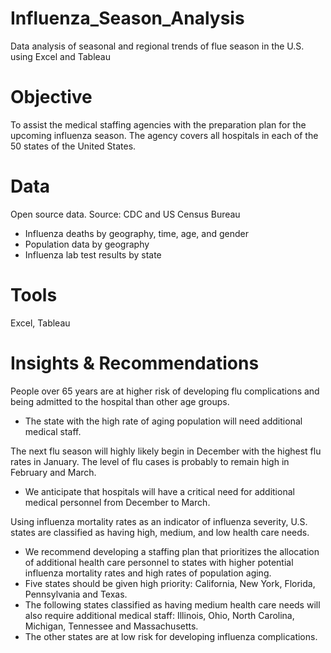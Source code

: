 # Influenza_Season_Analysis
Data analysis of seasonal and regional trends of flue season in the U.S. using Excel and Tableau
# Objective
To assist the medical staffing agencies with the preparation plan for the upcoming influenza season. The agency covers all hospitals in each of the 50 states of the United States.
# Data
Open source data. Source: CDC and US Census Bureau
- Influenza deaths by geography, time, age, and gender
- Population data by geography
- Influenza lab test results by state
# Tools
Excel, Tableau
# Insights & Recommendations
People over 65 years are at higher risk of developing flu complications and being admitted to the hospital than other age groups.
- The state with the high rate of aging population will need additional medical staff.
 
The next flu season will highly likely begin in December with the highest flu rates in January. The level of flu cases is probably to remain high in February and March. 
- We anticipate that hospitals will have a critical need for additional medical personnel from December to March.

Using influenza mortality rates as an indicator of influenza severity, U.S. states are classified as having high, medium, and low health care needs. 
- We recommend developing a staffing plan that prioritizes the allocation of additional health care personnel to states with higher potential influenza mortality rates and high rates of population aging. 
- Five states should be given high priority: California, New York, Florida, Pennsylvania and Texas. 
- The following states classified as having medium health care needs will also require additional medical staff: Illinois, Ohio, North Carolina, Michigan, Tennessee and Massachusetts.
- The other states are at low risk for developing influenza complications.

